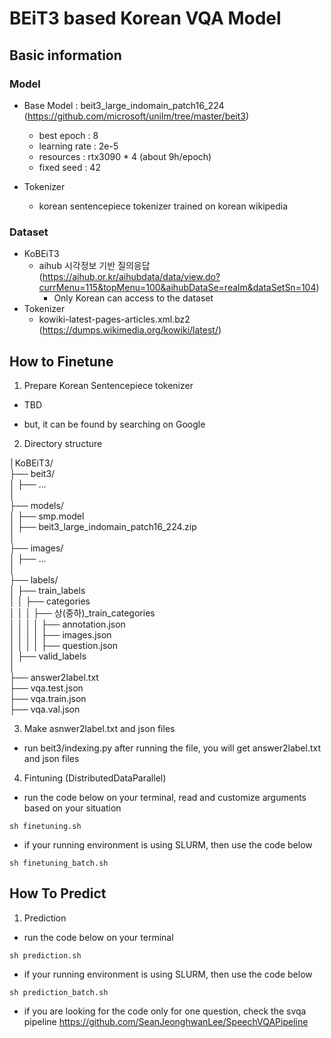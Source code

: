 # BEiT3 based Korean VQA Model #

## Basic information ##
### Model ###
  - Base Model : beit3_large_indomain_patch16_224 (https://github.com/microsoft/unilm/tree/master/beit3)
    - best epoch : 8
    - learning rate : 2e-5
    - resources : rtx3090 * 4 (about 9h/epoch)
    - fixed seed : 42

  - Tokenizer
    - korean sentencepiece tokenizer trained on korean wikipedia
    
### Dataset ###
  - KoBEiT3
    - aihub 시각정보 기반 질의응답 (https://aihub.or.kr/aihubdata/data/view.do?currMenu=115&topMenu=100&aihubDataSe=realm&dataSetSn=104)
      * Only Korean can access to the dataset
  - Tokenizer
    - kowiki-latest-pages-articles.xml.bz2 (https://dumps.wikimedia.org/kowiki/latest/)

## How to Finetune ##
1. Prepare Korean Sentencepiece tokenizer
  - TBD
  * but, it can be found by searching on Google

2. Directory structure

│KoBEiT3/ </br>
├── beit3/ </br>
│   ├── ... </br>
│ </br>
├── models/ </br>
│   ├── smp.model </br>
│   ├── beit3_large_indomain_patch16_224.zip </br>
│ </br>
├── images/ </br>
│   ├── ... </br>
│ </br>
├── labels/ </br>
│   ├── train_labels </br>
│   │   ├── categories </br>
│   │   │   ├── 상(중하)_train_categories </br>
│   │   │   │   ├── annotation.json </br>
│   │   │   │   ├── images.json </br>
│   │   │   │   ├── question.json </br>
│   ├── valid_labels </br>
│ </br>
├── answer2label.txt </br>
├── vqa.test.json </br>
├── vqa.train.json </br>
├── vqa.val.json </br>

3. Make asnwer2label.txt and json files
  - run beit3/indexing.py
  after running the file, you will get answer2label.txt and json files

4. Fintuning (DistributedDataParallel)
  - run the code below on your terminal, read and customize arguments based on your situation
  ```
  sh finetuning.sh
  ```
  - if your running environment is using SLURM, then use the code below
  ```
  sh finetuning_batch.sh
  ```

## How To Predict ##
1. Prediction
  - run the code below on your terminal
  ```
  sh prediction.sh
  ```
  - if your running environment is using SLURM, then use the code below
  ```
  sh prediction_batch.sh
  ```
  - if you are looking for the code only for one question, check the svqa pipeline
  https://github.com/SeanJeonghwanLee/SpeechVQAPipeline